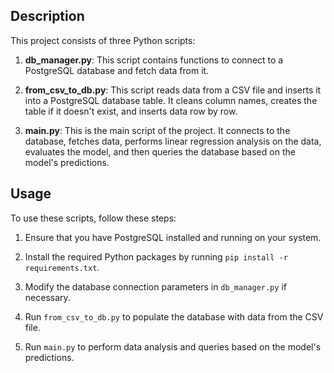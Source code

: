 ## Description

This project consists of three Python scripts:

1. **db_manager.py**: This script contains functions to connect to a PostgreSQL database and fetch data from it.

2. **from_csv_to_db.py**: This script reads data from a CSV file and inserts it into a PostgreSQL database table. It cleans column names, creates the table if it doesn't exist, and inserts data row by row.

3. **main.py**: This is the main script of the project. It connects to the database, fetches data, performs linear regression analysis on the data, evaluates the model, and then queries the database based on the model's predictions.

## Usage

To use these scripts, follow these steps:

1. Ensure that you have PostgreSQL installed and running on your system.

2. Install the required Python packages by running `pip install -r requirements.txt`.

3. Modify the database connection parameters in `db_manager.py` if necessary.

4. Run `from_csv_to_db.py` to populate the database with data from the CSV file.

5. Run `main.py` to perform data analysis and queries based on the model's predictions.
